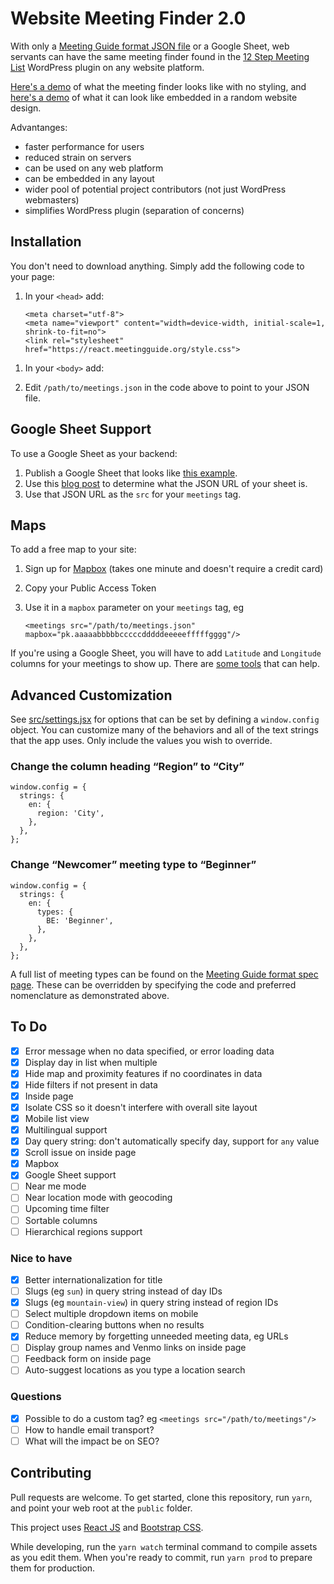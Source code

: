 # Website Meeting Finder 2.0

With only a [Meeting Guide format JSON file](https://github.com/code4recovery/spec) or a Google Sheet, web servants can have the same meeting finder found in the [12 Step Meeting List](https://github.com/code4recovery/12-step-meeting-list) WordPress plugin on any website platform.

[Here's a demo](https://react.meetingguide.org/) of what the meeting finder looks like with no styling, and [here's a demo](https://react.meetingguide.org/demo.html) of what it can look like embedded in a random website design.

Advantanges:

- faster performance for users
- reduced strain on servers
- can be used on any web platform
- can be embedded in any layout
- wider pool of potential project contributors (not just WordPress webmasters)
- simplifies WordPress plugin (separation of concerns)

## Installation

You don't need to download anything. Simply add the following code to your page:

1.  In your `<head>` add:

        <meta charset="utf-8">
        <meta name="viewport" content="width=device-width, initial-scale=1, shrink-to-fit=no">
        <link rel="stylesheet" href="https://react.meetingguide.org/style.css">

1) In your `<body>` add:
   <meetings src="/path/to/meetings.json"/>
   <script src="https://react.meetingguide.org/app.js" async></script>

1) Edit `/path/to/meetings.json` in the code above to point to your JSON file.

## Google Sheet Support

To use a Google Sheet as your backend:

1. Publish a Google Sheet that looks like [this example](https://docs.google.com/spreadsheets/d/e/2PACX-1vQJ5OsDCKSDEvWvqM_Z6tmXe4N-VYEnEAfvU5PX5QXZjHVbnrX-aeiyhWnZp0wpWtOmWjO4L5GJtfFu/pubhtml).
1. Use this [blog post](https://coderwall.com/p/duapqq/use-a-google-spreadsheet-as-your-json-backend) to determine what the JSON URL of your sheet is.
1. Use that JSON URL as the `src` for your `meetings` tag.

## Maps

To add a free map to your site:

1.  Sign up for [Mapbox](https://mapbox.com) (takes one minute and doesn't require a credit card)
1.  Copy your Public Access Token
1.  Use it in a `mapbox` parameter on your `meetings` tag, eg

        <meetings src="/path/to/meetings.json" mapbox="pk.aaaaabbbbbcccccdddddeeeeefffffgggg"/>

If you're using a Google Sheet, you will have to add `Latitude` and `Longitude` columns for your meetings to show up. There are [some tools](https://www.google.com/search?q=google+sheet+geocode) that can help.

## Advanced Customization

See [src/settings.jsx](settings.jsx) for options that can be set by defining a `window.config` object. You can customize many of the behaviors and all of the text strings that the app uses. Only include the values you wish to override.

### Change the column heading “Region” to “City”

    window.config = {
      strings: {
        en: {
          region: 'City',
        },
      },
    };

### Change “Newcomer” meeting type to “Beginner”

    window.config = {
      strings: {
        en: {
          types: {
            BE: 'Beginner',
          },
        },
      },
    };

A full list of meeting types can be found on the [Meeting Guide format spec page](https://github.com/code4recovery/spec). These can be overridden by specifying the code and preferred nomenclature as demonstrated above.

## To Do

- [x] Error message when no data specified, or error loading data
- [x] Display day in list when multiple
- [x] Hide map and proximity features if no coordinates in data
- [x] Hide filters if not present in data
- [x] Inside page
- [x] Isolate CSS so it doesn't interfere with overall site layout
- [x] Mobile list view
- [x] Multilingual support
- [x] Day query string: don't automatically specify day, support for `any` value
- [x] Scroll issue on inside page
- [x] Mapbox
- [x] Google Sheet support
- [ ] Near me mode
- [ ] Near location mode with geocoding
- [ ] Upcoming time filter
- [ ] Sortable columns
- [ ] Hierarchical regions support

### Nice to have

- [x] Better internationalization for title
- [ ] Slugs (eg `sun`) in query string instead of day IDs
- [x] Slugs (eg `mountain-view`) in query string instead of region IDs
- [ ] Select multiple dropdown items on mobile
- [ ] Condition-clearing buttons when no results
- [x] Reduce memory by forgetting unneeded meeting data, eg URLs
- [ ] Display group names and Venmo links on inside page
- [ ] Feedback form on inside page
- [ ] Auto-suggest locations as you type a location search

### Questions

- [x] Possible to do a custom tag? eg `<meetings src="/path/to/meetings"/>`
- [ ] How to handle email transport?
- [ ] What will the impact be on SEO?

## Contributing

Pull requests are welcome. To get started, clone this repository, run `yarn`, and point your web root at the `public` folder.

This project uses [React JS](https://reactjs.org/) and [Bootstrap CSS](http://getbootstrap.com/).

While developing, run the `yarn watch` terminal command to compile assets as you edit them. When you're ready to commit, run `yarn prod` to prepare them for production.
